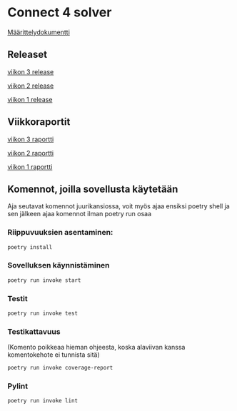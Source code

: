 # Connect 4 solver
[Määrittelydokumentti](https://github.com/Sampinen/Tiralabra/blob/main/dokumentaatio/maarittelydokumentti.md)
## Releaset

[viikon 3 release](https://github.com/Sampinen/Tiralabra/releases/tag/viikko3)

[viikon 2 release](https://github.com/Sampinen/Tiralabra/releases/tag/viikko2)

[viikon 1 release](https://github.com/Sampinen/Tiralabra/releases/tag/viikko1)

## Viikkoraportit
[viikon 3 raportti](https://github.com/Sampinen/Tiralabra/blob/main/dokumentaatio/viikkoraportti3.md)

[viikon 2 raportti](https://github.com/Sampinen/Tiralabra/blob/main/dokumentaatio/viikkoraportti2.md)

[viikon 1 raportti](https://github.com/Sampinen/Tiralabra/blob/main/dokumentaatio/viikkoraportti1.md)



## Komennot, joilla sovellusta käytetään

Aja seutavat komennot juurikansiossa, voit myös ajaa ensiksi poetry shell ja sen jälkeen ajaa komennot ilman poetry run osaa

### Riippuvuuksien asentaminen:

```bash
poetry install
```

### Sovelluksen käynnistäminen

```bash
poetry run invoke start
```
### Testit
```bash
poetry run invoke test
```
### Testikattavuus
(Komento poikkeaa hieman ohjeesta, koska alaviivan kanssa komentokehote ei tunnista sitä)
```bash
poetry run invoke coverage-report
```
### Pylint

```bash
poetry run invoke lint
```
